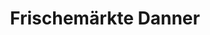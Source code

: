 ---
title: "Frischemärkte Danner"
url: /freiburg-im-breisgau/frischemaerkte-danner/
shop: Supermarkt
---